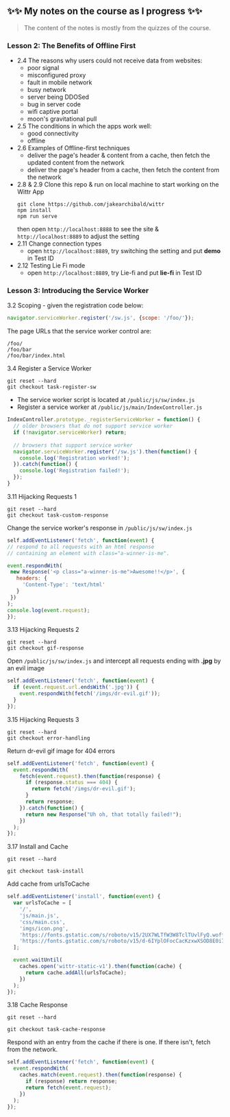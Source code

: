 ## :sparkles::sparkles: My notes on the course as I progress :sparkles::sparkles:
> The content of the notes is mostly from the quizzes of the course.

### Lesson 2: The Benefits of Offline First
* 2.4 The reasons why users could not receive data from websites:
  * poor signal
  * misconfigured proxy
  * fault in mobile network
  * busy network
  * server being DDOSed
  * bug in server code
  * wifi captive portal
  * moon's gravitational pull
* 2.5 The conditions in which the apps work well:
  * good connectivity
  * offline
* 2.6 Examples of Offline-first techniques
  * deliver the page's header & content from a cache, then fetch the updated content from the network
  * deliver the page's header from a cache, then fetch the content from the network
* 2.8 & 2.9 Clone this repo & run on local machine to start working on the Wittr App
   ```
   git clone https://github.com/jakearchibald/wittr
   npm install
   npm run serve
   ```
   then open ```http://localhost:8888``` to see the site & ```http://localhost:8889``` to adjust the setting
* 2.11 Change connection types
  * open ```http://localhost:8889```, try switching the setting and put **demo** in Test ID
* 2.12 Testing Lie Fi mode
  * open ```http://localhost:8889```, try Lie-fi and put **lie-fi** in Test ID
   
### Lesson 3: Introducing the Service Worker
3.2 Scoping - given the registration code below:
   ```javascript
   navigator.serviceWorker.register('/sw.js', {scope: '/foo/'});
   ```
   The page URLs that the service worker control are:
   ```
   /foo/
   /foo/bar
   /foo/bar/index.html
   ```
3.4 Register a Service Worker
   ```
   git reset --hard
   git checkout task-register-sw
   ```
   - The service worker script is located at ```/public/js/sw/index.js```
   - Register a service worker at ```/public/js/main/IndexController.js```
   
   ```javascript
   IndexController.prototype._registerServiceWorker = function() {
     // older browsers that do not support service worker
     if (!navigator.serviceWorker) return;
     
     // browsers that support service worker
     navigator.serviceWorker.register('/sw.js').then(function() {
       console.log('Registration worked!');
     }).catch(function() {
       console.log('Registration failed!');
     });
   }
   ```
3.11 Hijacking Requests 1
   ```
   git reset --hard
   git checkout task-custom-response
   ```
   Change the service worker's response in ```/public/js/sw/index.js```
   ```javascript
   self.addEventListener('fetch', function(event) {
   // respond to all requests with an html response
   // containing an element with class="a-winner-is-me".

  event.respondWith(
    new Response('<p class="a-winner-is-me">Awesome!!</p>', {
      headers: {
        'Content-Type': 'text/html'
      }
    })
  );
  console.log(event.request);
  });
  ```
3.13 Hijacking Requests 2
  ```
  git reset --hard
  git checkout gif-response
  ```
  Open ```/public/js/sw/index.js``` and intercept all requests ending with **.jpg** by an evil image
  ```javascript
  self.addEventListener('fetch', function(event) {
    if (event.request.url.endsWith('.jpg')) {
      event.respondWith(fetch('/imgs/dr-evil.gif'));
    }
  });
  ```
3.15 Hijacking Requests 3
  ```
  git reset --hard
  git checkout error-handling
  ```
  Return dr-evil gif image for 404 errors
  ```javascript
  self.addEventListener('fetch', function(event) {
    event.respondWith(
      fetch(event.request).then(function(response) {
        if (response.status === 404) {
          return fetch('/imgs/dr-evil.gif');
        }
        return response;
      }).catch(function() {
        return new Response("Uh oh, that totally failed!");
      })
    );
  });
  ```
3.17 Install and Cache
  ```
  git reset --hard

  git checkout task-install
  ```
  Add cache from urlsToCache
  ```javascript
  self.addEventListener('install', function(event) {
    var urlsToCache = [
      '/',
      'js/main.js',
      'css/main.css',
      'imgs/icon.png',
      'https://fonts.gstatic.com/s/roboto/v15/2UX7WLTfW3W8TclTUvlFyQ.woff',
      'https://fonts.gstatic.com/s/roboto/v15/d-6IYplOFocCacKzxwXSOD8E0i7KZn-EPnyo3HZu7kw.woff'
    ];

    event.waitUntil(
      caches.open('wittr-static-v1').then(function(cache) {
        return cache.addAll(urlsToCache);
      })
    );
  });
  ```
  
3.18 Cache Response
  ```
  git reset --hard

  git checkout task-cache-response
  ```
  Respond with an entry from the cache if there is one. If there isn't, fetch from the network.
  ```javascript
  self.addEventListener('fetch', function(event) {
    event.respondWith(
      caches.match(event.request).then(function(response) {
        if (response) return response;
        return fetch(event.request);
      })
    );
  });
  ```
